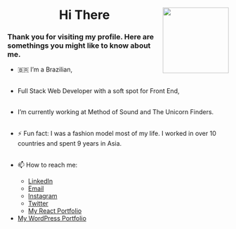  <h1 align= "center">Hi There <img align="right" width="150" height="150" src="https://i.pinimg.com/originals/26/cd/60/26cd609483e5dd157bf4dbe279ad6fbe.gif"/></h1> 
 
<h3 color:"lightBlue">Thank you for visiting my profile. Here are somethings you might like to know about me.</h3>

- 🇧🇷 I’m a Brazilian,
  <br><br>
- Full Stack Web Developer with a soft spot for Front End,
  <br><br>
- I’m currently working at Method of Sound and The Unicorn Finders. 
  <br><br>
- ⚡ Fun fact: I was a fashion model most of my life. I worked in over 10 countries and spent 9 years in Asia.
  <br><br>

- 📫 How to reach me:
  <br>
  <ul>
  <li><a href= "https://www.linkedin.com/in/cha-alexander" target="_blank">LinkedIn
  </a></li>
  <li> <a href= "mailto:charlennep@gmail.com" target="_blank">Email
  </a></li>
  <li> <a href= "https://www.instagram.com/chaporangaba/" target="_blank">Instagram
  </a></li>
  <li> <a href= "https://twitter.com/chaporangaba" target="_blank">Twitter
  </a></li>
  <li> <a href= "https://chaalexander.github.io/" target="_blank">My React Portfolio
  </a></li>
 <li> <a href= "https://www.cha-alexander.com/" target="_blank">My WordPress Portfolio
  </a></li>
  </ul>
